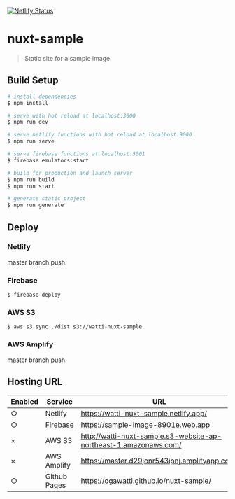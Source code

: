 [![Netlify Status](https://api.netlify.com/api/v1/badges/07403523-d261-41ad-870a-c02a3208aa8a/deploy-status)](https://app.netlify.com/sites/watti-nuxt-sample/deploys)

# nuxt-sample

> Static site for a sample image.

## Build Setup

```bash
# install dependencies
$ npm install

# serve with hot reload at localhost:3000
$ npm run dev

# serve netlify functions with hot reload at localhost:9000
$ npm run serve

# serve firebase functions at localhost:5001
$ firebase emulators:start

# build for production and launch server
$ npm run build
$ npm run start

# generate static project
$ npm run generate
```

## Deploy

### Netlify

master branch push.

### Firebase

```
$ firebase deploy
```

### AWS S3

```
$ aws s3 sync ./dist s3://watti-nuxt-sample
```

### AWS Amplify

master branch push.

## Hosting URL

| Enabled | Service      | URL                                                               |
|---------|--------------|-------------------------------------------------------------------|
| ○       | Netlify      | https://watti-nuxt-sample.netlify.app/                            |
| ○       | Firebase     | https://sample-image-8901e.web.app                                |
| ×       | AWS S3       | http://watti-nuxt-sample.s3-website-ap-northeast-1.amazonaws.com/ |
| ×       | AWS Amplify  | https://master.d29jonr543ipnj.amplifyapp.com/                     |
| ○       | Github Pages | https://ogawatti.github.io/nuxt-sample/                           |
